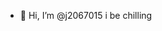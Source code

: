 - 👋 Hi, I’m @j2067015
i be chilling
<!---
j2067015/j2067015 is a ✨ special ✨ repository because its `README.md` (this file) appears on your GitHub profile.
You can click the Preview link to take a look at your changes.
--->

